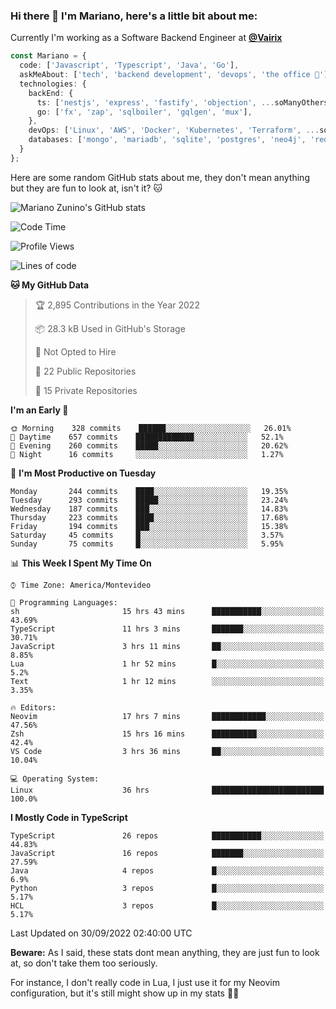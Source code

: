 ### Hi there 👋 I'm Mariano, here's a little bit about me:

Currently I'm working as a Software Backend Engineer at [**@Vairix**](https://vairix.com)

```ts
const Mariano = {
  code: ['Javascript', 'Typescript', 'Java', 'Go'],
  askMeAbout: ['tech', 'backend development', 'devops', 'the office 💼'],
  technologies: {
    backEnd: {
      ts: ['nestjs', 'express', 'fastify', 'objection', ...soManyOthersFrameworks],
      go: ['fx', 'zap', 'sqlboiler', 'gqlgen', 'mux'],
    },
    devOps: ['Linux', 'AWS', 'Docker', 'Kubernetes', 'Terraform', ...soManyOthersTools],
    databases: ['mongo', 'mariadb', 'sqlite', 'postgres', 'neo4j', 'redis'],
  }
};
```

Here are some random GitHub stats about me, they don't mean anything but they are fun to look at, isn't it? 🐱

![Mariano Zunino's GitHub stats](https://github-readme-stats.vercel.app/api?username=marianozunino&count_private=true&show_icons=true&theme=radical)

<!--START_SECTION:waka-->
![Code Time](http://img.shields.io/badge/Code%20Time-158%20hrs%2041%20mins-blue)

![Profile Views](http://img.shields.io/badge/Profile%20Views-2-blue)

![Lines of code](https://img.shields.io/badge/From%20Hello%20World%20I%27ve%20Written-353%20Thousand%20lines%20of%20code-blue)

**🐱 My GitHub Data** 

> 🏆 2,895 Contributions in the Year 2022
 > 
> 📦 28.3 kB Used in GitHub's Storage 
 > 
> 🚫 Not Opted to Hire
 > 
> 📜 22 Public Repositories 
 > 
> 🔑 15 Private Repositories  
 > 
**I'm an Early 🐤** 

```text
🌞 Morning    328 commits    ██████░░░░░░░░░░░░░░░░░░░   26.01% 
🌆 Daytime    657 commits    █████████████░░░░░░░░░░░░   52.1% 
🌃 Evening    260 commits    █████░░░░░░░░░░░░░░░░░░░░   20.62% 
🌙 Night      16 commits     ░░░░░░░░░░░░░░░░░░░░░░░░░   1.27%

```
📅 **I'm Most Productive on Tuesday** 

```text
Monday       244 commits    ████░░░░░░░░░░░░░░░░░░░░░   19.35% 
Tuesday      293 commits    █████░░░░░░░░░░░░░░░░░░░░   23.24% 
Wednesday    187 commits    ███░░░░░░░░░░░░░░░░░░░░░░   14.83% 
Thursday     223 commits    ████░░░░░░░░░░░░░░░░░░░░░   17.68% 
Friday       194 commits    ███░░░░░░░░░░░░░░░░░░░░░░   15.38% 
Saturday     45 commits     █░░░░░░░░░░░░░░░░░░░░░░░░   3.57% 
Sunday       75 commits     █░░░░░░░░░░░░░░░░░░░░░░░░   5.95%

```


📊 **This Week I Spent My Time On** 

```text
⌚︎ Time Zone: America/Montevideo

💬 Programming Languages: 
sh                       15 hrs 43 mins      ███████████░░░░░░░░░░░░░░   43.69% 
TypeScript               11 hrs 3 mins       ███████░░░░░░░░░░░░░░░░░░   30.71% 
JavaScript               3 hrs 11 mins       ██░░░░░░░░░░░░░░░░░░░░░░░   8.85% 
Lua                      1 hr 52 mins        █░░░░░░░░░░░░░░░░░░░░░░░░   5.2% 
Text                     1 hr 12 mins        ░░░░░░░░░░░░░░░░░░░░░░░░░   3.35%

🔥 Editors: 
Neovim                   17 hrs 7 mins       ████████████░░░░░░░░░░░░░   47.56% 
Zsh                      15 hrs 16 mins      ██████████░░░░░░░░░░░░░░░   42.4% 
VS Code                  3 hrs 36 mins       ██░░░░░░░░░░░░░░░░░░░░░░░   10.04%

💻 Operating System: 
Linux                    36 hrs              █████████████████████████   100.0%

```

**I Mostly Code in TypeScript** 

```text
TypeScript               26 repos            ███████████░░░░░░░░░░░░░░   44.83% 
JavaScript               16 repos            ███████░░░░░░░░░░░░░░░░░░   27.59% 
Java                     4 repos             █░░░░░░░░░░░░░░░░░░░░░░░░   6.9% 
Python                   3 repos             █░░░░░░░░░░░░░░░░░░░░░░░░   5.17% 
HCL                      3 repos             █░░░░░░░░░░░░░░░░░░░░░░░░   5.17%

```



 Last Updated on 30/09/2022 02:40:00 UTC
<!--END_SECTION:waka-->

**Beware:** As I said, these stats dont mean anything, they are just fun to look at, so don't take them too seriously.

For instance, I don't really code in Lua, I just use it for my Neovim configuration, but it's still might show up in my stats 🤷‍♂️
